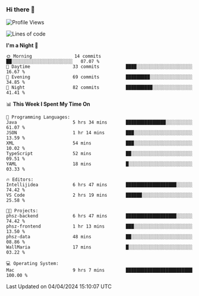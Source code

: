 ### Hi there 👋

<!--
**ALiersEL/ALiersEL** is a ✨ _special_ ✨ repository because its `README.md` (this file) appears on your GitHub profile.

Here are some ideas to get you started:

- 🔭 I’m currently working on ...
- 🌱 I’m currently learning ...
- 👯 I’m looking to collaborate on ...
- 🤔 I’m looking for help with ...
- 💬 Ask me about ...
- 📫 How to reach me: ...
- 😄 Pronouns: ...
- ⚡ Fun fact: ...
-->

<!--START_SECTION:waka-->
![Profile Views](http://img.shields.io/badge/Profile%20Views-0-blue)

![Lines of code](https://img.shields.io/badge/From%20Hello%20World%20I%27ve%20Written-5.3%20million%20lines%20of%20code-blue)

**I'm a Night 🦉** 

```text
🌞 Morning                14 commits          ██░░░░░░░░░░░░░░░░░░░░░░░   07.07 % 
🌆 Daytime                33 commits          ████░░░░░░░░░░░░░░░░░░░░░   16.67 % 
🌃 Evening                69 commits          █████████░░░░░░░░░░░░░░░░   34.85 % 
🌙 Night                  82 commits          ██████████░░░░░░░░░░░░░░░   41.41 % 
```


📊 **This Week I Spent My Time On** 

```text
💬 Programming Languages: 
Java                     5 hrs 34 mins       ███████████████░░░░░░░░░░   61.07 % 
JSON                     1 hr 14 mins        ███░░░░░░░░░░░░░░░░░░░░░░   13.59 % 
XML                      54 mins             ███░░░░░░░░░░░░░░░░░░░░░░   10.02 % 
TypeScript               52 mins             ██░░░░░░░░░░░░░░░░░░░░░░░   09.51 % 
YAML                     18 mins             █░░░░░░░░░░░░░░░░░░░░░░░░   03.33 % 

🔥 Editors: 
Intellijidea             6 hrs 47 mins       ███████████████████░░░░░░   74.42 % 
VS Code                  2 hrs 19 mins       ██████░░░░░░░░░░░░░░░░░░░   25.58 % 

🐱‍💻 Projects: 
phsz-backend             6 hrs 47 mins       ███████████████████░░░░░░   74.42 % 
phsz-frontend            1 hr 13 mins        ███░░░░░░░░░░░░░░░░░░░░░░   13.50 % 
phsz-data                48 mins             ██░░░░░░░░░░░░░░░░░░░░░░░   08.86 % 
WallMaria                17 mins             █░░░░░░░░░░░░░░░░░░░░░░░░   03.22 % 

💻 Operating System: 
Mac                      9 hrs 7 mins        █████████████████████████   100.00 % 
```


 Last Updated on 04/04/2024 15:10:07 UTC
<!--END_SECTION:waka-->
